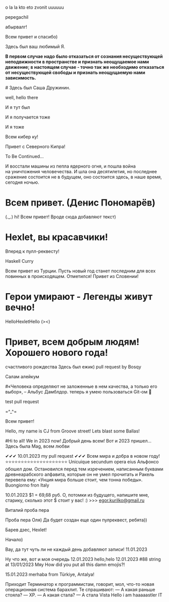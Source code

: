 o la la kto eto zvonit uuuuuu

pepegachil

абырвалг!




Всем привет и спасибо)

Здесь был ваш любимый Я.

<p><b>В первом случае надо было отказаться от сознания несуществующей неподвижности в пространстве и признать неощущаемое нами движение; в настоящем случае - точно так же необходимо отказаться от несуществующей свободы и признать неощущаемую нами зависимость.</b></p>
# Здесь был Саша Дружинин.

well, hello there

И я тут был

И я получается тоже

И я тоже

Всем кибер ку!

Привет с Северного Кипра!

To Be Continued...

И восстали машины из пепла ядерного огня, и пошла война на уничтожения человечества. И шла она десятилетия, но последнее сражение состоится не в будущем, оно состоится здесь, в наше время, сегодня ночью.

# Всем привет. (Денис Пономарёв)
(._.)
hi!
Всем привет! Вроде сюда добавляют текст)

# Hexlet, вы красавчики!
Вперед к пулл-реквесту!

Haskell Curry

Всем привет из Турции. Пусть новый год станет последним для всех повинных в происходящем.
Отметился!
Привет из Словении!

# Герои умирают - Легенды живут вечно!
HelloHexletHello
(><)


# Привет, всем добрым людям! Хорошего нового года!

счастливого рождества
Здесь был ежик)
pull request by Bosqy


Салам алейкум


#«Человека определяют не заложенные в нем качества, а только его выбор», – Альбус Дамблдор.
теперь я умею пользоваться Git-ом 🤪

test pull request

=^_^=

Всем привет!

Hello, my name is CJ from Groove street! Lets blast some Ballas!

#Hi to all! We in 2023 now!
Добрый день всем! Вот и 2023 пришел...
Здесь была Mag, всем любви

✔✔✔ 10.01.2023 my pull request ✔✔✔
Всем мира и добра в новом году!
⭐⭐⭐⭐⭐⭐⭐⭐⭐⭐⭐⭐⭐⭐⭐⭐⭐⭐⭐⭐
Unicuique secundum opera eius
Альфонсо обошел дом. Остановился перед тем изречением, написанным буквами древнеарабского алфавита, которые он не умел прочитать и Ракель перевела ему: «Унция мира больше стоит, чем тонна победы».
Buongiorno fron Italy

10.01.2023 $1 = 69,68 руб. О, потомки из будущего, напишите мне, старику, сколько этот $ стоит у вас! :) >>> egor.kurilko@gmail.ru

Виталий проба пера 

Проба пера Оля) Да будет создан еще один пулреквест, ребята))

Барев дзес, Hexlet!


Начало)

Вау, да тут чуть ли не каждый день добавляют записи! 11.01.2023

Ну что же, вот и моя очередь 12.01.2023
hello,helo 12.01.2023
#88 string at 13/01/2023
Мяу
How did you put all this damn emojis?!

15.01.2023 merhaba from Türkiye, Antalya!

Приходит Терминатор к программистам, говорит, мол, что-то новая операционная система барахлит. Те спрашивают:
— А какая раньше стояла?
— XP.
— А какая стала?
— А стала Vista
Hello i am haaaaastler IT

